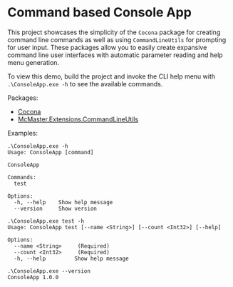 # Command based Console App

This project showcases the simplicity of the `Cocona` package for creating command line commands as well as using
`CommandLineUtils` for prompting for user input. These packages allow you to easily create expansive command line user
interfaces with automatic parameter reading and help menu generation.

To view this demo, build the project and invoke the CLI help menu with `.\ConsoleApp.exe -h` to see the available
commands.

Packages:

* [Cocona](https://github.com/mayuki/Cocona)
* [McMaster.Extensions.CommandLineUtils](https://github.com/natemcmaster/CommandLineUtils)

Examples:
```text
.\ConsoleApp.exe -h
Usage: ConsoleApp [command]

ConsoleApp

Commands:
  test

Options:
  -h, --help    Show help message
  --version     Show version
```

```text
.\ConsoleApp.exe test -h
Usage: ConsoleApp test [--name <String>] [--count <Int32>] [--help]

Options:
  --name <String>     (Required)
  --count <Int32>     (Required)
  -h, --help         Show help message
```
```text
.\ConsoleApp.exe --version
ConsoleApp 1.0.0
```
